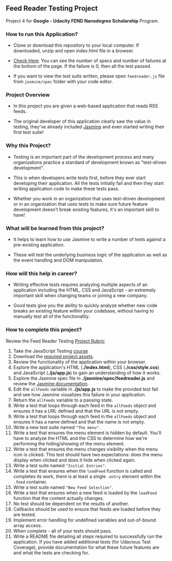 ## Feed Reader Testing Project

   Project 4 for **Google - Udacity FEND Nanodegree Scholarship** Program.

### How to run this Application?

   * Clone or download this repository to your local computer. If downloaded, unzip and open index.html file in a browser.

   * [Check Here](https://leediyal14.github.io/FEND-Feed-Reader-Project/). You can see the number of specs and number of failures at the bottom of the page. If the failure is 0, then all the test passed.

   * If you want to view the test suits written, please open `feedreader.js` file from `jasmine/spec` folder with your code editor.


### Project Overview

   * In this project you are given a web-based application that reads RSS feeds.

   * The original developer of this application clearly saw the value in testing, they've already included [Jasmine](http://jasmine.github.io/) and even started writing their first test suite!

### Why this Project?

   * Testing is an important part of the development process and many organizations practice a standard of development known as "test-driven development".

   * This is when developers write tests first, before they ever start developing their application. All the tests initially fail and then they start writing application code to make these tests pass.

   * Whether you work in an organization that uses test-driven development or in an organization that uses tests to make sure future feature development doesn't break existing features, it's an important skill to have!


### What will be learned from this project?

   * It helps to learn how to use Jasmine to write a number of tests against a pre-existing application.
   
   * These will test the underlying business logic of the application as well as the event handling and DOM manipulation.


### How will this help in career?

   * Writing effective tests requires analyzing multiple aspects of an application including the HTML, CSS and JavaScript - an extremely important skill when changing teams or joining a new company.

   * Good tests give you the ability to quickly analyze whether new code breaks an existing feature within your codebase, without having to manually test all of the functionality.


### How to complete this project?

Review the Feed Reader Testing [Project Rubric](https://review.udacity.com/#!/projects/3442558598/rubric)

1. Take the JavaScript Testing [course](https://www.udacity.com/course/ud549)
2. Download the [required project assets](http://github.com/udacity/frontend-nanodegree-feedreader).
3. Review the functionality of the application within your browser.
4. Explore the application's HTML (**./index.html**), CSS (**./css/style.css**) and JavaScript (**./js/app.js**) to gain an understanding of how it works.
5. Explore the Jasmine spec file in **./jasmine/spec/feedreader.js** and review the [Jasmine documentation](http://jasmine.github.io).
6. Edit the `allFeeds` variable in **./js/app.js** to make the provided test fail and see how Jasmine visualizes this failure in your application.
7. Return the `allFeeds` variable to a passing state.
8. Write a test that loops through each feed in the `allFeeds` object and ensures it has a URL defined and that the URL is not empty.
9. Write a test that loops through each feed in the `allFeeds` object and ensures it has a name defined and that the name is not empty.
10. Write a new test suite named `"The menu"`.
11. Write a test that ensures the menu element is hidden by default. You'll have to analyze the HTML and the CSS to determine how we're performing the hiding/showing of the menu element.
12. Write a test that ensures the menu changes visibility when the menu icon is clicked. This test should have two expectations: does the menu display when clicked and does it hide when clicked again.
13. Write a test suite named `"Initial Entries"`.
14. Write a test that ensures when the `loadFeed` function is called and completes its work, there is at least a single `.entry` element within the `.feed` container.
15. Write a test suite named `"New Feed Selection"`.
16. Write a test that ensures when a new feed is loaded by the `loadFeed` function that the content actually changes.
17. No test should be dependent on the results of another.
18. Callbacks should be used to ensure that feeds are loaded before they are tested.
19. Implement error handling for undefined variables and out-of-bound array access.
20. When complete - all of your tests should pass. 
21. Write a README file detailing all steps required to successfully run the application. If you have added additional tests (for Udacious Test Coverage),  provide documentation for what these future features are and what the tests are checking for.